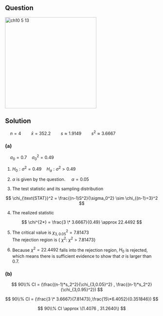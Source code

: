 ## Question
<img width="300" alt="ch10 5 13" src="https://github.com/user-attachments/assets/d4fc7349-d4c6-4bad-8dbd-1a2d94c6d606" />

## Solution

$\quad n = 4 \quad \quad \bar{x} = 352.2 \quad \quad s \approx 1.9149 \quad \quad s^2 \approx 3.6667$  

### (a)
$\quad \sigma_0 = 0.7 \quad \sigma_0^2 = 0.49$  

1. $H_0: \sigma^2 = 0.49 \quad H_a: \sigma^2 > 0.49$

2. $\alpha$ is given by the question. $\quad \alpha = 0.05$

3. The test statistic and its sampling distribution

$$
\chi_{\text{STAT}}^2 = \frac{(n-1)S^2}{\sigma_0^2} \sim \chi_{(n-1)=3}^2
$$

4. The realized statistic

$$
\chi^{2*} = \frac{3 \* 3.6667}{0.49} \approx 22.4492
$$


5. The critical value is $\chi_{3,0.05}^2 = 7.81473$   
   The rejection region is { $\chi^2$: $\chi^2>7.81473$}

6. Because $\chi^2 = 22.4492$ falls into the rejection region, $H_0$ is rejected, which means there is sufficient evidence to show that $\sigma$ is larger than 0.7.

### (b)
$$
90\\% CI = (\frac{(n-1)*s_2^2}{\chi_{3,0.05}^2} , \frac{(n-1)*s_2^2}{\chi_{3,0.95}^2})
$$

$$
90\\% CI = (\frac{3 \* 3.6667}{7.81473},\frac{15\*6.4052}{0.351846})
$$

$$
90\\% CI \approx \(1.4076 , 31.2640\)
$$





















